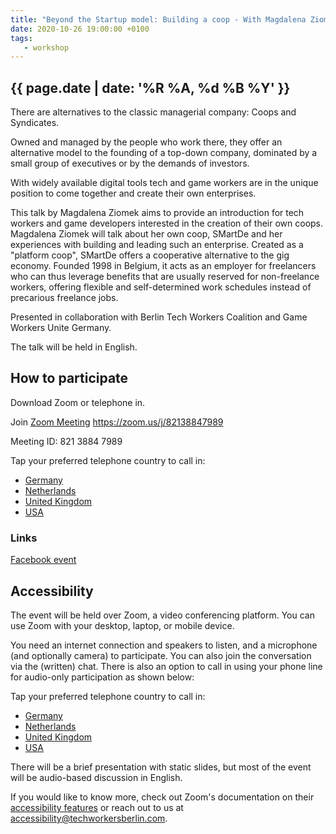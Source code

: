 ```yaml
---
title: "Beyond the Startup model: Building a coop - With Magdalena Ziomek"
date: 2020-10-26 19:00:00 +0100
tags:
   - workshop
---
```



## {{ page.date | date: '%R %A, %d %B %Y' }}

There are alternatives to the classic managerial company: Coops and Syndicates. 

Owned and managed by the people who work there, they offer an alternative model to the founding of a top-down company, dominated by a small group of executives or by the demands of investors. 

With widely available digital tools tech and game workers are in the unique position to come together and create their own enterprises. 

This talk by Magdalena Ziomek aims to provide an introduction for tech workers and game developers interested in the creation of their own coops. Magdalena Ziomek will talk about her own coop, SMartDe and her experiences with building and leading such an enterprise. Created as a "platform coop", SMartDe offers a cooperative alternative to the gig economy. Founded 1998 in Belgium, it acts as an employer for freelancers who can thus leverage benefits that are usually reserved for non-freelance workers, offering flexible and self-determined work schedules instead of precarious freelance jobs. 

Presented in collaboration with Berlin Tech Workers Coalition and Game Workers Unite Germany. 

The talk will be held in English. 

## How to participate

Download Zoom or telephone in.

Join [Zoom Meeting](https://zoom.us/j/82138847989) https://zoom.us/j/82138847989

Meeting ID: 821 3884 7989

Tap your preferred telephone country to call in:
- <a href="tel:+496950502596,,82138847989#">Germany</a>
- <a href="tel:+31207947345,,82138847989#">Netherlands</a>
- <a href="tel:+442080806592,,82138847989#">United Kingdom</a>
- <a href="tel:+12532158782,,82138847989#">USA</a>

### Links

[Facebook event](https://www.facebook.com/events/1040328093072381/)

## Accessibility

The event will be held over Zoom, a video conferencing platform. You can use Zoom with your desktop, laptop, or mobile device.

You need an internet connection and speakers to listen, and a microphone (and optionally camera) to participate. You can also join the conversation via the (written) chat. There is also an option to call in using your phone line for audio-only participation as shown below:

Tap your preferred telephone country to call in:
- <a href="tel:+496950502596,,82138847989#">Germany</a>
- <a href="tel:+31207947345,,82138847989#">Netherlands</a>
- <a href="tel:+442080806592,,82138847989#">United Kingdom</a>
- <a href="tel:+12532158782,,82138847989#">USA</a>

There will be a brief presentation with static slides, but most of the event will be audio-based discussion in English.

If you would like to know more, check out Zoom's documentation on their [accessibility features](https://zoom.us/accessibility) or reach out to us at accessibility@techworkersberlin.com.
